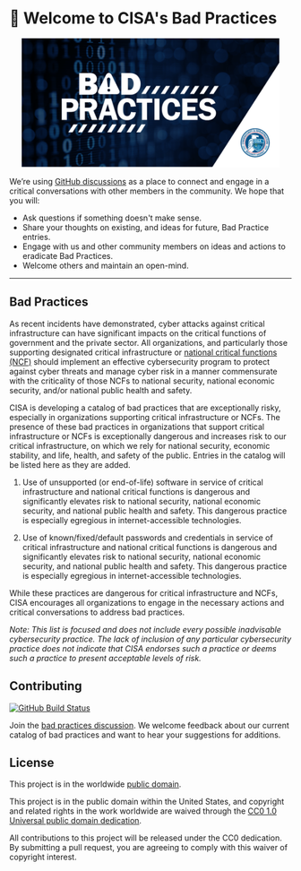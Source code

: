 # 👋 Welcome to CISA's Bad Practices #

<div align="center">
<img width="460" src="assets/banner.png">
</div>

We’re using [GitHub
discussions](https://github.com/cisagov/bad-practices/discussions) as a place to
connect and engage in a critical conversations with other members in the
community. We hope that you will:

- Ask questions if something doesn't make sense.
- Share  your thoughts on existing, and ideas for future, Bad Practice entries.
- Engage with us and other community members on ideas and actions to eradicate
  Bad Practices.
- Welcome others and maintain an open-mind.

---

## Bad Practices ##

As recent incidents have demonstrated, cyber attacks against critical
infrastructure can have significant impacts on the critical functions of
government and the private sector. All organizations, and particularly those
supporting designated critical infrastructure or [national critical functions
(NCF)](https://www.cisa.gov/national-critical-functions) should implement an
effective cybersecurity program to protect against cyber threats and manage
cyber risk in a manner commensurate with the criticality of those NCFs to
national security, national economic security, and/or national public health and
safety.

CISA is developing a catalog of bad practices that are exceptionally risky,
especially in organizations supporting critical infrastructure or NCFs. The
presence of these bad practices in organizations that support critical
infrastructure or NCFs is exceptionally dangerous and increases risk to our
critical infrastructure, on which we rely for national security, economic
stability, and life, health, and safety of the public. Entries in the catalog
will be listed here as they are added.

1. Use of unsupported (or end-of-life) software in service of critical
   infrastructure and national critical functions is dangerous and significantly
   elevates risk to national security, national economic security, and national
   public health and safety. This dangerous practice is especially egregious in
   internet-accessible technologies.

1. Use of known/fixed/default passwords and credentials in service of critical
   infrastructure and national critical functions is dangerous and significantly
   elevates risk to national security, national economic security, and national
   public health and safety. This dangerous practice is especially egregious in
   internet-accessible technologies.

While these practices are dangerous for critical infrastructure and NCFs, CISA
encourages all organizations to engage in the necessary actions and critical
conversations to address bad practices.

*Note: This list is focused and does not include every possible inadvisable
cybersecurity practice. The lack of inclusion of any particular cybersecurity
practice does not indicate that CISA endorses such a practice or deems such a
practice to present acceptable levels of risk.*

## Contributing ##

[![GitHub Build Status](https://github.com/cisagov/bad-practices/workflows/build/badge.svg)](https://github.com/cisagov/bad-practices/actions)

Join the [bad practices
discussion](https://github.com/cisagov/bad-practices/discussions).  We welcome
feedback about our current catalog of bad practices and want to hear your
suggestions for additions.

## License ##

This project is in the worldwide [public domain](LICENSE).

This project is in the public domain within the United States, and
copyright and related rights in the work worldwide are waived through
the [CC0 1.0 Universal public domain
dedication](https://creativecommons.org/publicdomain/zero/1.0/).

All contributions to this project will be released under the CC0
dedication. By submitting a pull request, you are agreeing to comply
with this waiver of copyright interest.
